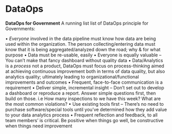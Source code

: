 # DataOps
**DataOps for Government**
A running list list of DataOps principle for Governments:

•	*Everyone* involved in the data pipeline must know how data are being used within the organization. The person collecting/entering data must know that it is being aggregated/analyzed down the road; why & for what purpose
•	Data must be re-usable, easily
•	Everyone is equally valuable – You can’t make that fancy dashboard without quality data
•	Data/Analytics is a *process* not a product, DataOps must focus on process-thinking aimed at achieving continuous improvement both in terms of data quality, but also analytics quality; ultimately leading to organizational/functional improvements and outcomes
•	Frequent, face-to-face communication is a requirement
•	Deliver simple, incremental insight – Don’t set out to develop a dashboard or reproduce a report. Answer simple questions first, then build on those. i.e How many inspections to we have this week? What are the most common violations? 
•	Use existing tools first – There’s no need to purchase software/special tools until you’ve determined how they add value to your data analytics process
•	Frequent reflection and feedback, to all team members’ is critical. Be positive when things go well, be constructive when things need improvement
